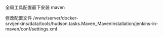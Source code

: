 
全局工具配置最下安装 maven

修改配置文件
/www/server/docker-srv/jenkins/data/tools/hudson.tasks.Maven_MavenInstallation/jenkins-in-maven/conf/settings.xml